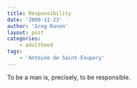 ```yaml
---
title: Responsibility
date: '2009-11-23'
author: 'Greg Raven'
layout: post
categories:
    - adulthood
tags:
    - 'Antoine de Saint-Exupery'
---
```


To be a man is, precisely, to be responsible.